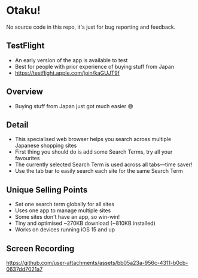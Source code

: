 # Otaku!

No source code in this repo, it's just for bug reporting and feedback.

## TestFlight
- An early version of the app is available to test
- Best for people with prior experience of buying stuff from Japan
- https://testflight.apple.com/join/kaGUJT9f

## Overview
- Buying stuff from Japan just got much easier 😅

## Detail
- This specialised web browser helps you search across multiple Japanese shopping sites
- First thing you should do is add some Search Terms, try all your favourites
- The currently selected Search Term is used across all tabs—time saver!
- Use the tab bar to easily search each site for the same Search Term

## Unique Selling Points
- Set one search term globally for all sites
- Uses one app to manage multiple sites
- Some sites don't have an app, so win-win!
- Tiny and optimised ~270KB download (~810KB installed)
- Works on devices running iOS 15 and up

## Screen Recording

https://github.com/user-attachments/assets/bb05a23a-956c-4311-b0cb-0637dd7021a7
